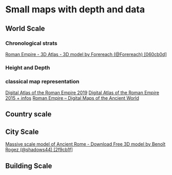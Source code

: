 # Small maps with depth and data
## World Scale
### Chronological strats
[Roman Empire - 3D Atlas - 3D model by Forereach (@Forereach) [060cb0d]](https://sketchfab.com/3d-models/roman-empire-3d-atlas-060cb0d7c4cb40aaad88fdd6f6e06c74)

### Height and Depth

### classical map representation
[Digital Atlas of the Roman Empire 2019](https://dh.gu.se/dare/)
[Digital Atlas of the Roman Empire 2015 + infos](https://imperium.ahlfeldt.se/)
[Roman Empire – Digital Maps of the Ancient World](https://digitalmapsoftheancientworld.com/digital-maps/roman-empire/)
## Country scale
## City Scale
[Massive scale model of Ancient Rome - Download Free 3D model by Benoît Rogez (@shadows44) [2f9cb1f]](https://sketchfab.com/3d-models/massive-scale-model-of-ancient-rome-2f9cb1fbc2eb470686eb8ba596b059cb)
## Building Scale

